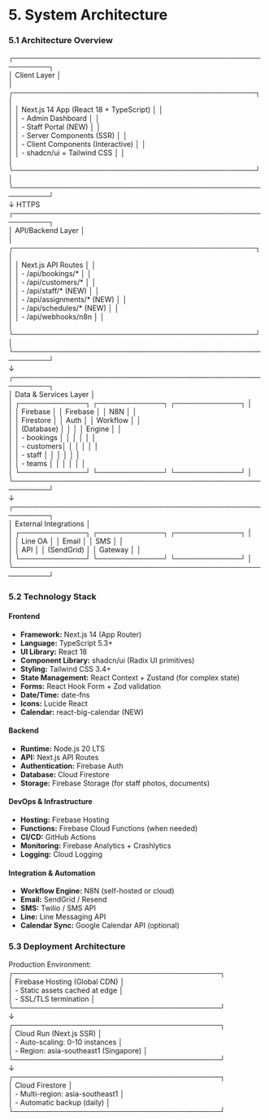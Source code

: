 # **5\. System Architecture**

### **5.1 Architecture Overview**

┌─────────────────────────────────────────────────────────┐  
│                     Client Layer                        │  
│  ┌────────────────────────────────────────────────┐   │  
│  │   Next.js 14 App (React 18 \+ TypeScript)       │   │  
│  │   \- Admin Dashboard                             │   │  
│  │   \- Staff Portal (NEW)                         │   │  
│  │   \- Server Components (SSR)                     │   │  
│  │   \- Client Components (Interactive)             │   │  
│  │   \- shadcn/ui \+ Tailwind CSS                   │   │  
│  └────────────────────────────────────────────────┘   │  
└─────────────────────────────────────────────────────────┘  
                          ↓ HTTPS  
┌─────────────────────────────────────────────────────────┐  
│                   API/Backend Layer                     │  
│  ┌────────────────────────────────────────────────┐   │  
│  │   Next.js API Routes                            │   │  
│  │   \- /api/bookings/\* │   │  
│  │   \- /api/customers/\* │   │  
│  │   \- /api/staff/\* (NEW)               │   │  
│  │   \- /api/assignments/\* (NEW)               │   │  
│  │   \- /api/schedules/\* (NEW)               │   │  
│  │   \- /api/webhooks/n8n                          │   │  
│  └────────────────────────────────────────────────┘   │  
└─────────────────────────────────────────────────────────┘  
                          ↓  
┌─────────────────────────────────────────────────────────┐  
│              Data & Services Layer                      │  
│  ┌─────────────┐  ┌─────────────┐  ┌─────────────┐   │  
│  │  Firebase   │  │  Firebase   │  │   N8N       │   │  
│  │  Firestore  │  │    Auth     │  │  Workflow   │   │  
│  │  (Database) │  │             │  │  Engine     │   │  
│  │  \- bookings │  │             │  │             │   │  
│  │  \- customers│  │             │  │             │   │  
│  │  \- staff    │  │             │  │             │   │  
│  │  \- teams    │  │             │  │             │   │  
│  └─────────────┘  └─────────────┘  └─────────────┘   │  
└─────────────────────────────────────────────────────────┘  
                          ↓  
┌─────────────────────────────────────────────────────────┐  
│             External Integrations                       │  
│  ┌─────────────┐  ┌─────────────┐  ┌─────────────┐   │  
│  │   Line OA   │  │   Email     │  │   SMS       │   │  
│  │   API       │  │  (SendGrid) │  │  Gateway    │   │  
│  └─────────────┘  └─────────────┘  └─────────────┘   │  
└─────────────────────────────────────────────────────────┘

### **5.2 Technology Stack**

#### **Frontend**

* **Framework:** Next.js 14 (App Router)  
* **Language:** TypeScript 5.3+  
* **UI Library:** React 18  
* **Component Library:** shadcn/ui (Radix UI primitives)  
* **Styling:** Tailwind CSS 3.4+  
* **State Management:** React Context \+ Zustand (for complex state)  
* **Forms:** React Hook Form \+ Zod validation  
* **Date/Time:** date-fns  
* **Icons:** Lucide React  
* **Calendar:** react-big-calendar (NEW)

#### **Backend**

* **Runtime:** Node.js 20 LTS  
* **API:** Next.js API Routes  
* **Authentication:** Firebase Auth  
* **Database:** Cloud Firestore  
* **Storage:** Firebase Storage (for staff photos, documents)

#### **DevOps & Infrastructure**

* **Hosting:** Firebase Hosting  
* **Functions:** Firebase Cloud Functions (when needed)  
* **CI/CD:** GitHub Actions  
* **Monitoring:** Firebase Analytics \+ Crashlytics  
* **Logging:** Cloud Logging

#### **Integration & Automation**

* **Workflow Engine:** N8N (self-hosted or cloud)  
* **Email:** SendGrid / Resend  
* **SMS:** Twilio / SMS API  
* **Line:** Line Messaging API  
* **Calendar Sync:** Google Calendar API (optional)

### **5.3 Deployment Architecture**

Production Environment:  
┌─────────────────────────────────────────┐  
│  Firebase Hosting (Global CDN)          │  
│  \- Static assets cached at edge         │  
│  \- SSL/TLS termination                  │  
└─────────────────────────────────────────┘  
              ↓  
┌─────────────────────────────────────────┐  
│  Cloud Run (Next.js SSR)                │  
│  \- Auto-scaling: 0-10 instances         │  
│  \- Region: asia-southeast1 (Singapore)  │  
└─────────────────────────────────────────┘  
              ↓  
┌─────────────────────────────────────────┐  
│  Cloud Firestore                        │  
│  \- Multi-region: asia-southeast1        │  
│  \- Automatic backup (daily)             │  
└─────────────────────────────────────────┘  

